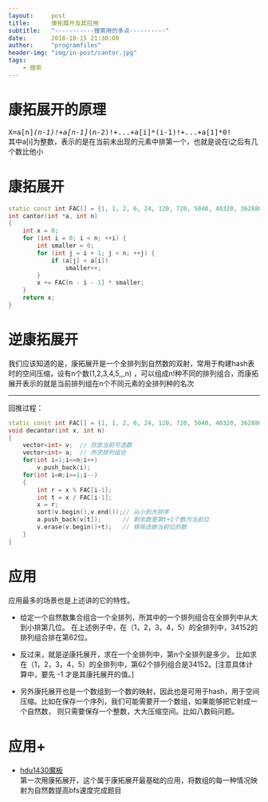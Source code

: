 ```yaml
---
layout:     post
title:      康拓展开及其应用
subtitle:   "-----------搜索用的多点----------"
date:       2018-10-15 21:30:00
author:     "programfiles"
header-img: "img/in-post/cantor.jpg"
tags:
    - 搜索
---
```

# 康拓展开的原理
<kbd>X=a[n]*(n-1)!+a[n-1]*(n-2)!+...+a[i]*(i-1)!+...+a[1]*0!</kbd><br>
其中a[i]为整数，表示的是在当前未出现的元素中排第一个，也就是说在i之后有几个数比他小<br>
# 康拓展开
```cpp
static const int FAC[] = {1, 1, 2, 6, 24, 120, 720, 5040, 40320, 362880};
int cantor(int *a, int n)
{
    int x = 0;
    for (int i = 0; i < n; ++i) {
        int smaller = 0;
        for (int j = i + 1; j < n; ++j) {
            if (a[j] < a[i])
                smaller++;
        }
        x += FAC[n - i - 1] * smaller;
    }
    return x;
}
```
# 逆康拓展开
我们应该知道的是，康拓展开是一个全排列到自然数的双射，常用于构建hash表时的空间压缩，设有n个数(1,2,3,4,5,,,n) ，可以组成n!种不同的排列组合，而康拓展开表示的就是当前排列组在n个不同元素的全排列种的名次<br>
* * *
回推过程：
```cpp
static const int FAC[] = {1, 1, 2, 6, 24, 120, 720, 5040, 40320, 362880};
void decantor(int x, int n)
{
    vector<int> v;  // 存放当前可选数
    vector<int> a;  // 所求排列组合
    for(int i=1;i<=n;i++)
        v.push_back(i);
    for(int i=m;i>=1;i--)
    {
        int r = x % FAC[i-1];
        int t = x / FAC[i-1];
        x = r;
        sort(v.begin(),v.end());// 从小到大排序 
        a.push_back(v[t]);      // 剩余数里第t+1个数为当前位
        v.erase(v.begin()+t);   // 移除选做当前位的数
    }
}
```
# 应用
应用最多的场景也是上述讲的它的特性。<br>
* 给定一个自然数集合组合一个全排列，所其中的一个排列组合在全排列中从大到小排第几位。 在上述例子中，在（1，2，3，4，5）的全排列中，34152的排列组合排在第62位。<br>

* 反过来，就是逆康托展开，求在一个全排列中，第n个全排列是多少。 比如求在（1，2，3，4，5）的全排列中，第62个排列组合是34152。[注意具体计算中，要先 -1 才是其康托展开的值。]<br>

* 另外康托展开也是一个数组到一个数的映射，因此也是可用于hash，用于空间压缩。比如在保存一个序列，我们可能需要开一个数组，如果能够把它射成一个自然数， 则只需要保存一个整数，大大压缩空间。比如八数码问题。<br>

# 应用+
* [hdu1430魔板](http://acm.hdu.edu.cn/showproblem.php?pid=1430)<br>
第一次用康拓展开，这个属于康拓展开最基础的应用，将数组的每一种情况映射为自然数提高bfs速度完成题目<br>